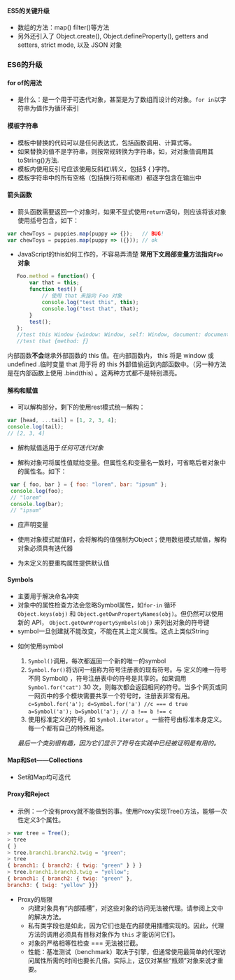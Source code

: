 #### ES5的关键升级
 - 数组的方法：map()  filter()等方法
 - 另外还引入了 Object.create(), Object.defineProperty(), getters and setters, strict mode, 以及 JSON 对象

### ES6的升级
 #### for of的用法
   - 是什么：是一个用于可迭代对象，甚至是为了数组而设计的对象。`for in`以字符串为值作为循环索引

 #### 模板字符串
   - 模板中替换的代码可以是任何表达式，包括函数调用、计算式等。
   - 如果替换的值不是字符串，则按常规转换为字符串，如，对对象值调用其toString()方法.
   - 模板内使用反引号应该使用反斜杠\转义，包括$ { }字符。
   - 模板字符串中的所有空格（包括换行符和缩进）都逐字包含在输出中

 #### 箭头函数
   - 箭头函数需要返回一个对象时，如果不显式使用`return`语句，则应该将该对象使用括号包含，如下：
   ``` javascript
   var chewToys = puppies.map(puppy => {});   // BUG!
   var chewToys = puppies.map(puppy => ({})); // ok
   ```

   * JavaScript的this如何工作的，不容易弄清楚
   **常用下文局部变量方法指向`Foo`对象**
 ``` javascript
    Foo.method = function() {
        var that = this;
        function test() {
            // 使用 that 来指向 Foo 对象
            console.log("test this", this);
            console.log("test that", that);
        }
        test();
    };
    //test this Window {window: Window, self: Window, document: document, name: '', location: Location, …}
    //test that {method: ƒ}
 ```
 内部函数**不会**继承外部函数的 this 值。在内部函数内， this 将是 window 或 undefined .临时变量 that 用于将 的 this 外部值偷运到内部函数中。（另一种方法是在内部函数上使用 .bind(this) 。这两种方式都不是特别漂亮。

 #### 解构和赋值
   - 可以解构部分，剩下的使用rest模式统一解构：
   ``` javascript
   var [head, ...tail] = [1, 2, 3, 4];
   console.log(tail);
   // [2, 3, 4]
   ```

   - 解构赋值适用于*任何可迭代对象*

   - 解构对象可将属性值赋给变量。但属性名和变量名一致时，可省略后者对象中的属性名。如下：
   ``` javascript
    var { foo, bar } = { foo: "lorem", bar: "ipsum" };
    console.log(foo);
    // "lorem"
    console.log(bar);
    // "ipsum"
   ```
   - 应声明变量
   - 使用对象模式赋值时，会将解构的值强制为Object；使用数组模式赋值，解构对象必须具有迭代器

   - 为未定义的要重构属性提供默认值
 
 #### Symbols
   - 主要用于解决命名冲突
   - 对象中的属性检查方法会忽略Symbol属性，如`for-in` 循环  `Object.keys(obj)` 和 `Object.getOwnPropertyNames(obj)`。但仍然可以使用新的 API， `Object.getOwnPropertySymbols(obj)` 来列出对象的符号键
   - symbol一旦创建就不能改变，不能在其上定义属性。这点上类似String

   * 如何使用symbol
     1. `Symbol()`调用，每次都返回一个新的唯一的symbol
     2. `Symbol.for()`将访问一组称为符号注册表的现有符号。与 定义的唯一符号不同 Symbol() ，符号注册表中的符号是共享的。如果调用 `Symbol.for("cat")` 30 次，则每次都会返回相同的符号。当多个网页或同一网页中的多个模块需要共享一个符号时，注册表非常有用。
     `c=Symbol.for('a'); d=Symbol.for('a') //c === d true`
     `a=Symbol('a'); b=Symbol('a'); // a !== b !== c`
     3. 使用标准定义的符号，如 `Symbol.iterator` 。一些符号由标准本身定义。每一个都有自己的特殊用途。
     
     *最后一个类别很有趣，因为它们显示了符号在实践中已经被证明是有用的。*

 #### Map和Set——Collections
   - Set和Map均可迭代

 #### Proxy和Reject
   * 示例：一个没有proxy就不能做到的事。使用Proxy实现Tree()方法，能够一次性定义3个属性。
   ``` javascript
   > var tree = Tree();
   > tree
   { }
   > tree.branch1.branch2.twig = "green";
   > tree
   { branch1: { branch2: { twig: "green" } } }
   > tree.branch1.branch3.twig = "yellow";
   { branch1: { branch2: { twig: "green" },
   branch3: { twig: "yellow" }}}
   ```
   
   * Proxy的局限
     * 内建对象具有“内部插槽”，对这些对象的访问无法被代理。请参阅上文中的解决方法。
     * 私有类字段也是如此，因为它们也是在内部使用插槽实现的。因此，代理方法的调用必须具有目标对象作为 `this` 才能访问它们。
     * 对象的严格相等性检查 === 无法被拦截。
     * 性能：基准测试（benchmark）取决于引擎，但通常使用最简单的代理访问属性所需的时间也要长几倍。实际上，这仅对某些“瓶颈”对象来说才重要。